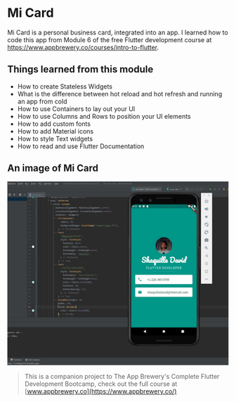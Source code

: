 # Mi Card

Mi Card is a personal business card, integrated into an app. I learned how to code this app from Module 6 of the free Flutter development course at https://www.appbrewery.co/courses/intro-to-flutter.

## Things learned from this module

* How to create Stateless Widgets
* What is the difference between hot reload and hot refresh and running an app from cold
* How to use Containers to lay out your UI
* How to use Columns and Rows to position your UI elements
* How to add custom fonts
* How to add Material icons
* How to style Text widgets
* How to read and use Flutter Documentation

## An image of Mi Card
![an image of the code associated with the mi card](https://github.com/shaquilledavid/Mi_Card/blob/master/images/micard.jpg?raw=true)


>This is a companion project to The App Brewery's Complete Flutter Development Bootcamp, check out the full course at [www.appbrewery.co](https://www.appbrewery.co/)
